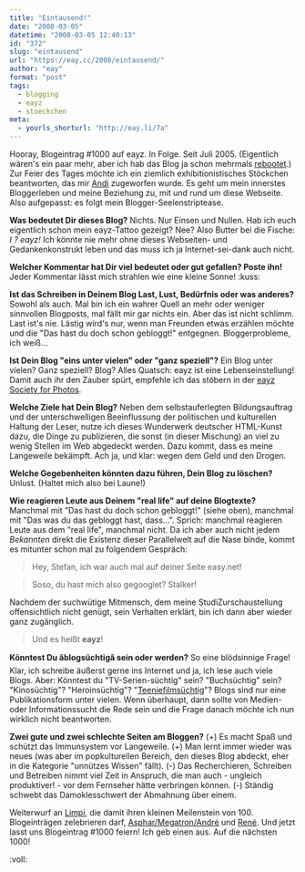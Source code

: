 ```yaml
---
title: "Eintausend!"
date: "2008-03-05"
datetime: "2008-03-05 12:40:13"
id: "372"
slug: "eintausend"
url: "https://eay.cc/2008/eintausend/"
author: "eay"
format: "post"
tags:
  - blogging
  - eayz
  - stoeckchen
meta:
  - yourls_shorturl: "http://eay.li/7a"
---
```


Hooray, Blogeintrag #1000 auf eayz. In Folge. Seit Juli 2005. (Eigentlich wären's ein paar mehr, aber ich hab das Blog ja schon mehrmals [rebootet](http://eay.cc/blog/2005/07/rebooting_this.shtml).) Zur Feier des Tages möchte ich ein ziemlich exhibitionistisches Stöckchen beantworten, das mir [Andi](http://www.andisblog.de/2008/02/10/stoeckchen-mein-blog-und-bedeutung-und-so/) zugeworfen wurde. Es geht um mein innerstes Bloggerleben und meine Beziehung zu, mit und rund um diese Webseite. Also aufgepasst: es folgt mein Blogger-Seelenstriptease.

**Was bedeutet Dir dieses Blog?** Nichts. Nur Einsen und Nullen. Hab ich euch eigentlich schon mein eayz-Tattoo gezeigt? Nee? Also Butter bei die Fische: _I ? eayz!_ Ich könnte nie mehr ohne dieses Webseiten- und Gedankenkonstrukt leben und das muss ich ja Internet-sei-dank auch nicht.

**Welcher Kommentar hat Dir viel bedeutet oder gut gefallen? Poste ihn!** Jeder Kommentar lässt mich strahlen wie eine kleine Sonne! :kuss:

**Ist das Schreiben in Deinem Blog Last, Lust, Bedürfnis oder was anderes?** Sowohl als auch. Mal bin ich ein wahrer Quell an mehr oder weniger sinnvollen Blogposts, mal fällt mir gar nichts ein. Aber das ist nicht schlimm. Last ist's nie. Lästig wird's nur, wenn man Freunden etwas erzählen möchte und die "Das hast du doch schon gebloggt!" entgegnen. Bloggerprobleme, ich weiß...

**Ist Dein Blog "eins unter vielen" oder "ganz speziell"?** Ein Blog unter vielen? Ganz speziell? Blog? Alles Quatsch: eayz ist eine Lebenseinstellung! Damit auch ihr den Zauber spürt, empfehle ich das stöbern in der [eayz Society for Photos](http://www.flickr.com/groups/eayz/pool/).

**Welche Ziele hat Dein Blog?** Neben dem selbstauferlegten Bildungsauftrag und der unterschwelligen Beeinflussung der politischen und kulturellen Haltung der Leser, nutze ich dieses Wunderwerk deutscher HTML-Kunst dazu, die Dinge zu publizieren, die sonst (in dieser Mischung) an viel zu wenig Stellen im Web abgedeckt werden. Dazu kommt, dass es meine Langeweile bekämpft. Ach ja, und klar: wegen dem Geld und den Drogen.

**Welche Gegebenheiten könnten dazu führen, Dein Blog zu löschen?** Unlust. (Haltet mich also bei Laune!)

**Wie reagieren Leute aus Deinem "real life" auf deine Blogtexte?** Manchmal mit "Das hast du doch schon gebloggt!" (siehe oben), manchmal mit "Das was du das gebloggt hast, dass...". Sprich: manchmal reagieren Leute aus dem "real life", manchmal nicht. Da ich aber auch nicht jedem _Bekannten_ direkt die Existenz dieser Parallelwelt auf die Nase binde, kommt es mitunter schon mal zu folgendem Gespräch:

> Hey, Stefan, ich war auch mal auf deiner Seite easy.net!

> Soso, du hast mich also gegooglet? Stalker!

Nachdem der suchwütige Mitmensch, dem meine StudiZurschaustellung offensichtlich nicht genügt, sein Verhalten erklärt, bin ich dann aber wieder ganz zugänglich.

> Und es heißt **eayz**!

**Könntest Du âblogsüchtigâ sein oder werden?** So eine blödsinnige Frage! Klar, ich schreibe äußerst gerne ins Internet und ja, ich lese auch viele Blogs. Aber: Könntest du "TV-Serien-süchtig" sein? "Buchsüchtig" sein? "Kinosüchtig"? "Heroinsüchtig"? "[Teeniefilmsüchtig](http://twitter.com/Limpi/statuses/766115372)"? Blogs sind nur eine Publikationsform unter vielen. Wenn überhaupt, dann sollte von Medien- oder Informationssucht die Rede sein und die Frage danach möchte ich nun wirklich nicht beantworten.

**Zwei gute und zwei schlechte Seiten am Bloggen?** (+) Es macht Spaß und schützt das Immunsystem vor Langeweile. (+) Man lernt immer wieder was neues (was aber im popkulturellen Bereich, den dieses Blog abdeckt, eher in die Kategorie "unnützes Wissen" fällt). (-) Das Recherchieren, Schreiben und Betreiben nimmt viel Zeit in Anspruch, die man auch - ungleich produktiver! - vor dem Fernseher hätte verbringen können. (-) Ständig schwebt das Damoklesschwert der Abmahnung über einem.

Weiterwurf an [Limpi](http://spaetz.eayz.net/), die damit ihren kleinen Meilenstein von 100. Blogeinträgen zelebrieren darf, [Asphar/Megatron/André](http://so-war-das-damals.de/) und [René](http://pollution.wmw.cc/). Und jetzt lasst uns Blogeintrag #1000 feiern! Ich geb einen aus. Auf die nächsten 1000!

:voll:
